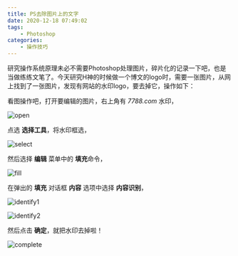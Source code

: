 ```yaml
---
title: PS去除图片上的文字
date: 2020-12-18 07:49:02
tags: 
    - Photoshop
categories:
    - 操作技巧
---
```


研究操作系统原理未必不需要Photoshop处理图片，碎片化的记录一下吧，也是当做练练文笔了。今天研究H神的时候做一个博文的logo时，需要一张图片，从网上找到了一张图片，发现有网站的水印logo，要去掉它，操作如下：
<!--more-->
看图操作吧，打开要编辑的图片，右上角有 *7788.com* 水印，

![open](https://img-blog.csdnimg.cn/20201218085937576.png?x-oss-process=image/watermark,type_ZmFuZ3poZW5naGVpdGk,shadow_10,text_aHR0cHM6Ly9ibG9nLmNzZG4ubmV0L3N0ZXZlbl96ZGc5ODg=,size_16,color_FFFFFF,t_70)

点选 **选择工具**，将水印框选，

![select](https://img-blog.csdnimg.cn/20201218091628681.png?x-oss-process=image/watermark,type_ZmFuZ3poZW5naGVpdGk,shadow_10,text_aHR0cHM6Ly9ibG9nLmNzZG4ubmV0L3N0ZXZlbl96ZGc5ODg=,size_16,color_FFFFFF,t_70#pic_center)

然后选择 **编辑** 菜单中的 **填充**命令，

![fill](https://img-blog.csdnimg.cn/20201218085937623.png?x-oss-process=image/watermark,type_ZmFuZ3poZW5naGVpdGk,shadow_10,text_aHR0cHM6Ly9ibG9nLmNzZG4ubmV0L3N0ZXZlbl96ZGc5ODg=,size_16,color_FFFFFF,t_70)

在弹出的 **填充** 对话框 **内容** 选项中选择 **内容识别**，

![identify1](https://img-blog.csdnimg.cn/20201218085937598.png?x-oss-process=image/watermark,type_ZmFuZ3poZW5naGVpdGk,shadow_10,text_aHR0cHM6Ly9ibG9nLmNzZG4ubmV0L3N0ZXZlbl96ZGc5ODg=,size_16,color_FFFFFF,t_70)

![identify2](https://img-blog.csdnimg.cn/20201218085937589.png?x-oss-process=image/watermark,type_ZmFuZ3poZW5naGVpdGk,shadow_10,text_aHR0cHM6Ly9ibG9nLmNzZG4ubmV0L3N0ZXZlbl96ZGc5ODg=,size_16,color_FFFFFF,t_70)

然后点击 **确定**，就把水印去掉啦！

![complete](https://img-blog.csdnimg.cn/20201218085937572.png?x-oss-process=image/watermark,type_ZmFuZ3poZW5naGVpdGk,shadow_10,text_aHR0cHM6Ly9ibG9nLmNzZG4ubmV0L3N0ZXZlbl96ZGc5ODg=,size_16,color_FFFFFF,t_70)
